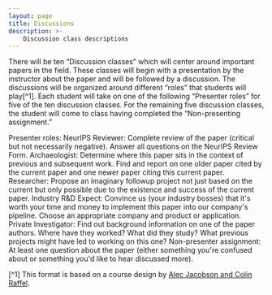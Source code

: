 ```yaml
---
layout: page
title: Discussions
description: >-
    Discussion class descriptions
---
```


There will be ten “Discussion classes” which will center around important papers in the field. These classes will begin with a presentation by the instructor about the paper and will be followed by a discussion. The discussions will be organized around different “roles” that students will play[^1]. Each student will take on one of the following “Presenter roles” for five of the ten discussion classes. For the remaining five discussion classes, the student will come to class having completed the “Non-presenting assignment.”

Presenter roles:
NeurIPS Reviewer: Complete review of the paper (critical but not necessarily negative). Answer all questions on the NeurIPS Review Form.
Archaeologist: Determine where this paper sits in the context of previous and subsequent work. Find and report on one older paper cited by the current paper and one newer paper citing this current paper.
Researcher: Propose an imaginary followup project not just based on the current but only possible due to the existence and success of the current paper.
Industry R&D Expect: Convince us (your industry bosses) that it's worth your time and money to implement this paper into our company's pipeline. Choose an appropriate company and product or application.
Private Investigator: Find out background information on one of the paper authors. Where have they worked? What did they study? What previous projects might have led to working on this one?
Non-presenter assignment: At least one question about the paper (either something you're confused about or something you'd like to hear discussed more).

[^1] This format is based on a course design by [Alec Jacobson and Colin Raffel](https://colinraffel.com/blog/role-playing-seminar.html).
